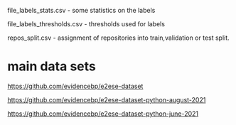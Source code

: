 file_labels_stats.csv - some statistics on the labels

file_labels_thresholds.csv - thresholds used for labels

repos_split.csv - assignment of repositories into train,validation or test split.

# main data sets

https://github.com/evidencebp/e2ese-dataset

https://github.com/evidencebp/e2ese-dataset-python-august-2021

https://github.com/evidencebp/e2ese-dataset-python-june-2021

